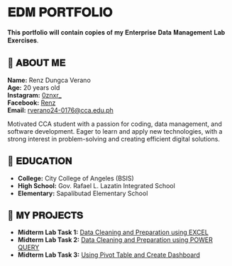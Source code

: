 # 𝐄𝐃𝐌 𝐏𝐎𝐑𝐓𝐅𝐎𝐋𝐈𝐎
 𝐓𝐡𝐢𝐬 𝐩𝐨𝐫𝐭𝐟𝐨𝐥𝐢𝐨 𝐰𝐢𝐥𝐥 𝐜𝐨𝐧𝐭𝐚𝐢𝐧 𝐜𝐨𝐩𝐢𝐞𝐬 𝐨𝐟 𝐦𝐲 𝐄𝐧𝐭𝐞𝐫𝐩𝐫𝐢𝐬𝐞 𝐃𝐚𝐭𝐚 𝐌𝐚𝐧𝐚𝐠𝐞𝐦𝐞𝐧𝐭 𝐋𝐚𝐛 𝐄𝐱𝐞𝐫𝐜𝐢𝐬𝐞𝐬.

## 👤 𝐀𝐁𝐎𝐔𝐓 𝐌𝐄
**Name:** Renz Dungca Verano   
**Age:** 20 years old  
**Instagram:** [0znxr_](https://instagram.com/0znxr_)  
**Facebook:** [Renz](https://facebook.com/profile.php?id=100072849701690)  
**Email:** rverano24-0176@cca.edu.ph

Motivated CCA student with a passion for coding, data management, and software development. Eager to learn and apply new technologies, with a strong interest in problem-solving and creating efficient digital solutions.

## 🏫 𝐄𝐃𝐔𝐂𝐀𝐓𝐈𝐎𝐍
- **College:** City College of Angeles (BSIS)
- **High School:** Gov. Rafael L. Lazatin Integrated School
- **Elementary:** Sapalibutad Elementary School

## 📂 𝐌𝐘 𝐏𝐑𝐎𝐉𝐄𝐂𝐓𝐒
- **Midterm Lab Task 1:** [Data Cleaning and Preparation using EXCEL](https://github.com/rxnz03/EDM-Portfolio/blob/main/Midterm%20Lab%20Task%201/README.md)
- **Midterm Lab Task 2:** [Data Cleaning and Preparation using POWER QUERY](https://github.com/rxnz03/EDM-Portfolio/blob/main/Midterm%20Lab%20Task%202/README.md)
- **Midterm Lab Task 3:** [Using Pivot Table and Create Dashboard](https://github.com/rxnz03/EDM-Portfolio/blob/main/Midterm%20Lab%20Task%203/README.md)
